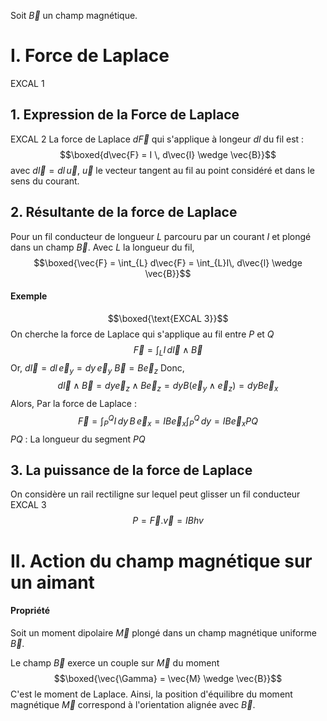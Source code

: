 Soit $\overrightarrow{B}$ un champ magnétique. 

# I. Force de Laplace
EXCAL 1
## 1. Expression de la Force de Laplace
EXCAL 2
La force de Laplace $d\vec{F}$ qui s'applique à longeur $dl$ du fil est : 
$$\boxed{d\vec{F} = I \, d\vec{l} \wedge \vec{B}}$$
avec $d\vec{l} = dl \, \vec{u}$, $\vec{u}$ le vecteur tangent au fil au point considéré et dans le sens du courant. 

## 2. Résultante de la force de Laplace
Pour un fil conducteur de longueur $L$ parcouru par un courant $I$ et plongé dans un champ $\vec{B}$. 
Avec $L$ la longueur du fil, 
$$\boxed{\vec{F} = \int_{L} d\vec{F} = \int_{L}I\, d\vec{l} \wedge \vec{B}}$$

#### Exemple
$$\boxed{\text{EXCAL 3}}$$
On cherche la force de Laplace qui s'applique au fil entre $P$ et $Q$
$$\vec{F} = \int _{L} I \, d\vec{l} \wedge \vec{B} $$
Or, $d\vec{l} = dl \, \vec{e}_{y} = dy \, \vec{e}_{y}$
$\vec{B} = B\vec{e}_{z}$
Donc, 
$$d\vec{l} \wedge \vec{B} = dy \vec{e}_{z} \wedge B \vec{e}_{z} = dy B(\vec{e}_{y} \wedge \vec{e}_{z}) = dyB\vec{e}_{x}$$
Alors,
Par la force de Laplace : 
$$\vec{F} = \int _{P}^{Q} I \, dy \, B \,  \vec{e}_{x} = IB\vec{e}_{x} \int_{P}^{Q} \, dy = IB\vec{e}_{x}PQ$$
$PQ$ : La longueur du segment $PQ$

## 3. La puissance de la force de Laplace
On considère un rail rectiligne sur lequel peut glisser un fil conducteur EXCAL 3
$$P = \vec{F}.\vec{v} = IBhv$$

# II. Action du champ magnétique sur un aimant
#### Propriété
Soit un moment dipolaire $\vec{M}$ plongé dans un champ magnétique uniforme $\vec{B}$. 

Le champ $\vec{B}$ exerce un couple sur $\vec{M}$ du moment 
$$\boxed{\vec{\Gamma} = \vec{M} \wedge \vec{B}}$$
C'est le moment de Laplace. 
Ainsi, la position d'équilibre du moment magnétique $\vec{M}$ correspond à l'orientation alignée avec $\vec{B}$. 

